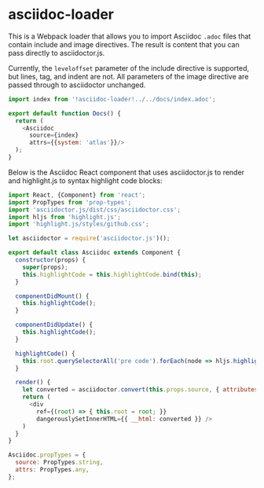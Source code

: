 # asciidoc-loader

This is a Webpack loader that allows you to import Asciidoc `.adoc` files that
contain include and image directives. The result is content that you can pass
directly to asciidoctor.js.

Currently, the `leveloffset` parameter of the include directive is supported, but
lines, tag, and indent are not. All parameters of the image directive are passed
through to asciidoctor unchanged.

```javascript
import index from '!asciidoc-loader!../../docs/index.adoc';

export default function Docs() {
  return (
    <Asciidoc
      source={index}
      attrs={{system: 'atlas'}}/>
  );
}
```

Below is the Asciidoc React component that uses asciidoctor.js to render and
highlight.js to syntax highlight code blocks:

```javascript
import React, {Component} from 'react';
import PropTypes from 'prop-types';
import 'asciidoctor.js/dist/css/asciidoctor.css';
import hljs from 'highlight.js';
import 'highlight.js/styles/github.css';

let asciidoctor = require('asciidoctor.js')();

export default class Asciidoc extends Component {
  constructor(props) {
    super(props);
    this.highlightCode = this.highlightCode.bind(this);
  }

  componentDidMount() {
    this.highlightCode();
  }

  componentDidUpdate() {
    this.highlightCode();
  }

  highlightCode() {
    this.root.querySelectorAll('pre code').forEach(node => hljs.highlightBlock(node));
  }

  render() {
    let converted = asciidoctor.convert(this.props.source, { attributes: this.props.attrs, safe: 'safe'});
    return (
      <div
        ref={(root) => { this.root = root; }}
        dangerouslySetInnerHTML={{ __html: converted }} />
    )
  }
}

Asciidoc.propTypes = {
  source: PropTypes.string,
  attrs: PropTypes.any,
};
```
